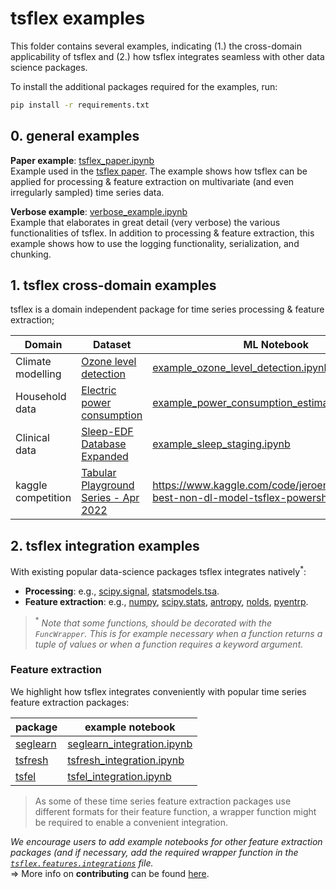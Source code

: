 # tsflex examples

This folder contains several examples, indicating (1.) the cross-domain applicability of tsflex and (2.) how tsflex integrates seamless with other data science packages.

To install the additional packages required for the examples, run:
```bash
pip install -r requirements.txt
```

## 0. general examples

**Paper example**: [tsflex_paper.ipynb](https://github.com/predict-idlab/tsflex/blob/main/examples/tsflex_paper.ipynb)  
Example used in the [tsflex paper](https://www.sciencedirect.com/science/article/pii/S2352711021001904). The example shows how tsflex can be applied for processing & feature extraction on multivariate (and even irregularly sampled) time series data.

**Verbose example**: [verbose_example.ipynb](https://github.com/predict-idlab/tsflex/blob/main/examples/verbose_example.ipynb)  
Example that elaborates in great detail (very verbose) the various functionalities of tsflex. In addition to processing & feature extraction, this example shows how to use the logging functionality, serialization, and chunking.


## 1. tsflex cross-domain examples

tsflex is a domain independent package for time series processing & feature extraction;

| Domain | Dataset | ML Notebook |
| --- | --- | --- |
| Climate modelling | [Ozone level detection](https://archive.ics.uci.edu/ml/datasets/Ozone%20Level%20Detection) | [example_ozone_level_detection.ipynb](https://github.com/predict-idlab/tsflex/blob/main/examples/example_ozone_level_detection.ipynb) |  
| Household data | [Electric power consumption](https://archive.ics.uci.edu/ml/datasets/Individual+household+electric+power+consumption) | [example_power_consumption_estimation.ipynb](example_power_consumption_estimation.ipynb) |
| Clinical data | [Sleep-EDF Database Expanded](https://physionet.org/content/sleep-edfx/1.0.0/) | [example_sleep_staging.ipynb](example_sleep_staging.ipynb) |
| kaggle competition | [Tabular Playground Series - Apr 2022](https://www.kaggle.com/competitions/tabular-playground-series-apr-2022)| https://www.kaggle.com/code/jeroenvdd/tpsapr22-best-non-dl-model-tsflex-powershap | 


<!-- | Wearable data | [WESAD - Wearable stress & affect detection](https://archive.ics.uci.edu/ml/datasets/WESAD+%28Wearable+Stress+and+Affect+Detection%29) | [verbose_example.ipynb](verbose_example.ipynb) - <br>`TODO` create a notebook that uses the whole wesad dataset -->

<!-- ML notebooks with sklearn, tslearn, sktime -->

## 2. tsflex integration examples

With existing popular data-science packages tsflex integrates natively<sup>*</sup>:
* **Processing**: e.g., [scipy.signal](https://docs.scipy.org/doc/scipy/reference/tutorial/signal.html), [statsmodels.tsa](https://www.statsmodels.org/stable/tsa.html#time-series-filters).
* **Feature extraction**: e.g., [numpy](https://numpy.org/doc/stable/reference/routines.html), [scipy.stats](https://docs.scipy.org/doc/scipy/reference/tutorial/stats.html), [antropy](https://raphaelvallat.com/antropy/build/html/api.html), [nolds](https://cschoel.github.io/nolds/nolds.html#algorithms), [pyentrp](https://github.com/nikdon/pyEntropy).

> <sup>*</sup> *Note that some functions, should be decorated with the `FuncWrapper`. This is for example necessary when a function returns a tuple of values or when a function requires a keyword argument.*


### Feature extraction

We highlight how tsflex integrates conveniently with popular time series feature extraction packages:

| package | example notebook |
| --- | --- |
| [seglearn](https://dmbee.github.io/seglearn/feature_functions.html) | [seglearn_integration.ipynb](https://github.com/predict-idlab/tsflex/blob/main/examples/seglearn_integration.ipynb)
| [tsfresh](https://tsfresh.readthedocs.io/en/latest/text/list_of_features.html) | [tsfresh_integration.ipynb](https://github.com/predict-idlab/tsflex/blob/main/examples/tsfresh_integration.ipynb) |
| [tsfel](https://tsfel.readthedocs.io/en/latest/descriptions/feature_list.html) | [tsfel_integration.ipynb](https://github.com/predict-idlab/tsflex/blob/main/examples/tsfel_integration.ipynb) |


> As some of these time series feature extraction packages use different formats for their feature function, a wrapper function might be required to enable a convenient integration.  

*We encourage users to add example notebooks for other feature extraction packages (and if necessary, add the required wrapper function in the [`tsflex.features.integrations`](https://github.com/predict-idlab/tsflex/blob/main/tsflex/features/integrations.py) file.*  
=> More info on **contributing** can be found [here](https://github.com/predict-idlab/tsflex/blob/main/CONTRIBUTING.md).
